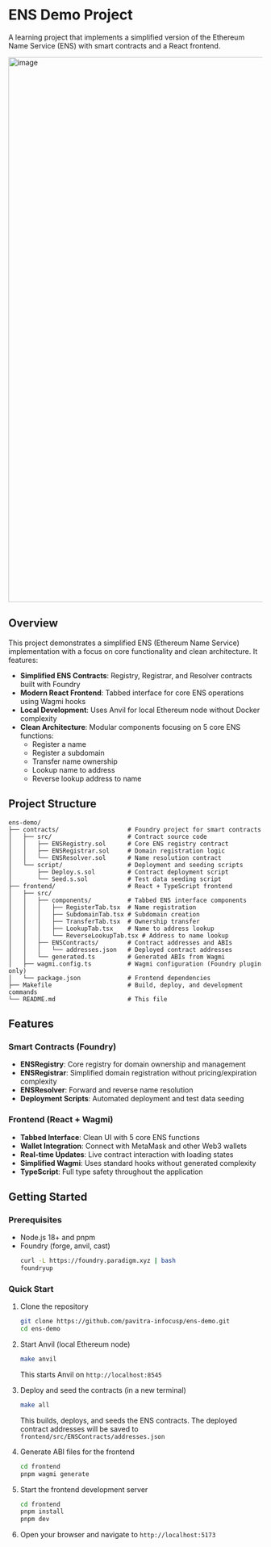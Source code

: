 # ENS Demo Project

A learning project that implements a simplified version of the Ethereum Name Service (ENS) with smart contracts and a React frontend.

<img width="1920" height="1080" alt="image" src="https://github.com/user-attachments/assets/a2ce0c1e-8b1c-4e95-a9ba-0f410350a1cd" />

## Overview

This project demonstrates a simplified ENS (Ethereum Name Service) implementation with a focus on core functionality and clean architecture. It features:

- **Simplified ENS Contracts**: Registry, Registrar, and Resolver contracts built with Foundry
- **Modern React Frontend**: Tabbed interface for core ENS operations using Wagmi hooks
- **Local Development**: Uses Anvil for local Ethereum node without Docker complexity
- **Clean Architecture**: Modular components focusing on 5 core ENS functions:
  - Register a name
  - Register a subdomain  
  - Transfer name ownership
  - Lookup name to address
  - Reverse lookup address to name

## Project Structure

```
ens-demo/
├── contracts/                   # Foundry project for smart contracts
│   ├── src/                     # Contract source code
│   │   ├── ENSRegistry.sol      # Core ENS registry contract
│   │   ├── ENSRegistrar.sol     # Domain registration logic
│   │   └── ENSResolver.sol      # Name resolution contract
│   └── script/                  # Deployment and seeding scripts
│       ├── Deploy.s.sol         # Contract deployment script
│       └── Seed.s.sol           # Test data seeding script
├── frontend/                    # React + TypeScript frontend
│   ├── src/
│   │   ├── components/          # Tabbed ENS interface components
│   │   │   ├── RegisterTab.tsx  # Name registration
│   │   │   ├── SubdomainTab.tsx # Subdomain creation
│   │   │   ├── TransferTab.tsx  # Ownership transfer
│   │   │   ├── LookupTab.tsx    # Name to address lookup
│   │   │   └── ReverseLookupTab.tsx # Address to name lookup
│   │   ├── ENSContracts/        # Contract addresses and ABIs
│   │   │   └── addresses.json   # Deployed contract addresses
│   │   └── generated.ts         # Generated ABIs from Wagmi
│   ├── wagmi.config.ts          # Wagmi configuration (Foundry plugin only)
│   └── package.json             # Frontend dependencies
├── Makefile                     # Build, deploy, and development commands
└── README.md                    # This file
```

## Features

### Smart Contracts (Foundry)
- **ENSRegistry**: Core registry for domain ownership and management
- **ENSRegistrar**: Simplified domain registration without pricing/expiration complexity
- **ENSResolver**: Forward and reverse name resolution
- **Deployment Scripts**: Automated deployment and test data seeding

### Frontend (React + Wagmi)
- **Tabbed Interface**: Clean UI with 5 core ENS functions
- **Wallet Integration**: Connect with MetaMask and other Web3 wallets
- **Real-time Updates**: Live contract interaction with loading states
- **Simplified Wagmi**: Uses standard hooks without generated complexity
- **TypeScript**: Full type safety throughout the application

## Getting Started

### Prerequisites

- Node.js 18+ and pnpm
- Foundry (forge, anvil, cast)
  ```bash
  curl -L https://foundry.paradigm.xyz | bash
  foundryup
  ```

### Quick Start

1. Clone the repository
   ```bash
   git clone https://github.com/pavitra-infocusp/ens-demo.git
   cd ens-demo
   ```

2. Start Anvil (local Ethereum node)
   ```bash
   make anvil
   ```
   This starts Anvil on `http://localhost:8545`

3. Deploy and seed the contracts (in a new terminal)
   ```bash
   make all
   ```
   This builds, deploys, and seeds the ENS contracts. The deployed contract addresses will be saved to `frontend/src/ENSContracts/addresses.json`

4. Generate ABI files for the frontend
   ```bash
   cd frontend
   pnpm wagmi generate
   ```

5. Start the frontend development server
   ```bash
   cd frontend
   pnpm install
   pnpm dev
   ```

6. Open your browser and navigate to `http://localhost:5173`
